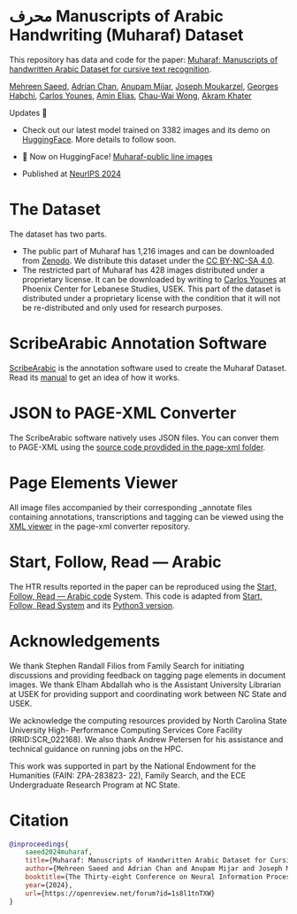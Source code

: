 # محرف Manuscripts of Arabic Handwriting (Muharaf) Dataset

This repository has data and code for the paper: [Muharaf: Manuscripts of handwritten Arabic Dataset
for cursive text recognition](https://arxiv.org/abs/2406.09630).

[Mehreen Saeed](mailto:mehreen.mehreen@gmail.com), [Adrian Chan](mailto:adrian27513@gmail.com), [Anupam Mijar](mailto:aamijar230@gmail.com), [Joseph Moukarzel](mailto:josephmoukarzel@usek.edu.lb), [Georges Habchi](mailto:georgeshabchi@usek.edu.lb), [Carlos Younes](mailto:carlosyounes@usek.edu.lb), [Amin Elias](mailto:a.elias@lahlebanon.org), [Chau-Wai Wong](mailto:chauwai.wong@ncsu.edu), [Akram Khater](mailto:akhater@ncsu.edu)



Updates 📣
- Check out our latest model trained on 3382 images and its demo on [HuggingFace](https://mehreenmehreen-arabicocr.hf.space). More details to follow soon.

- 🤗 Now on HuggingFace! [Muharaf-public line images](https://huggingface.co/datasets/aamijar/muharaf-public)
- Published at [NeurIPS 2024](https://neurips.cc/virtual/2024/poster/97870)

# The Dataset

The dataset has two parts.

- The public part of Muharaf has 1,216 images and can be downloaded from [Zenodo](https://zenodo.org/records/11492215). We distribute this dataset under the [CC BY-NC-SA 4.0](https://creativecommons.org/licenses/by-nc-sa/4.0/).
- The restricted part of Muharaf has 428 images distributed under a proprietary license. It can be downloaded by writing to [Carlos Younes](mailto:carlosyounes@usek.edu.lb) at Phoenix Center for Lebanese Studies, USEK. This part of the dataset is distributed under a proprietary license with the condition that it will not be re-distributed and only used for research purposes.

# ScribeArabic Annotation Software

[ScribeArabic](https://github.com/MehreenMehreen/ScribeArabic) is the annotation software used to create the Muharaf Dataset. Read its [manual](https://github.com/MehreenMehreen/ScribeArabic/blob/main/manual.md) to get an idea of how it works.

# JSON to PAGE-XML Converter

The ScribeArabic software natively uses JSON files. You can conver them to PAGE-XML using the [source code provdided in the page-xml folder](https://github.com/MehreenMehreen/xml_converter).

# Page Elements Viewer

All image files accompanied by their corresponding \_annotate files containing annotations, transcriptions and tagging can be viewed using the [XML viewer](https://github.com/MehreenMehreen/xml_converter) in the page-xml converter repository.

# Start, Follow, Read &mdash; Arabic

The HTR results reported in the paper can be reproduced using the [Start, Follow, Read &mdash; Arabic code](https://github.com/MehreenMehreen/start_follow_read_arabic) System. This code is adapted from [Start, Follow, Read System](https://github.com/cwig/start_follow_read) and its [Python3 version](https://github.com/sharmaannapurna/start_follow_read_py3).

# Acknowledgements

We thank Stephen Randall Filios from Family Search for initiating discussions and providing feedback on tagging page elements in document images. We thank Elham Abdallah who is the Assistant University Librarian at USEK for providing support and coordinating work between NC State and USEK.

We acknowledge the computing resources provided by North Carolina State University High- Performance Computing Services Core Facility (RRID:SCR_022168). We also thank Andrew Petersen for his assistance and technical guidance on running jobs on the HPC.

This work was supported in part by the National Endowment for the Humanities (FAIN: ZPA-283823- 22), Family Search, and the ECE Undergraduate Research Program at NC State.


# Citation

```bibtex
@inproceedings{
    saeed2024muharaf,
    title={Muharaf: Manuscripts of Handwritten Arabic Dataset for Cursive Text Recognition},
    author={Mehreen Saeed and Adrian Chan and Anupam Mijar and Joseph Moukarzel and Gerges Habchi and Carlos Younes and Amin Elias and Chau-Wai Wong and Akram Khater},
    booktitle={The Thirty-eight Conference on Neural Information Processing Systems Datasets and Benchmarks Track},
    year={2024},
    url={https://openreview.net/forum?id=1s8l1tnTXW}
}
```
